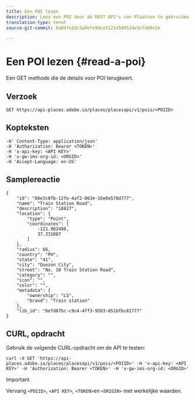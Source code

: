 ```yaml
---
title: Een POI lezen
description: Lees een POI door de REST API's van Plaatsen te gebruiken.
translation-type: tm+mt
source-git-commit: 8a84fe2dc5a0efe94ce3121e589524e3c7a80c5e

---
```



# Een POI lezen {#read-a-poi}

Een GET methode die de details voor POI terugkeert.

## Verzoek

```text
GET https://api-places.adobe.io/places/placesapi/v1/pois/<POIID>
```

## Kopteksten

```text
-H' Content-Type: application/json'  
-H 'Authorization: Bearer <TOKEN>'  
-H 'x-api-key: <API KEY>'  
-H 'x-gw-ims-org-id: <ORGID>'  
-H 'Accept-Language: en-US'
```

## Samplereactie

```text
{
    "id": "66e3c0fb-12fe-4af2-863e-16e0e578d777",
    "name": "Train Station Road",
    "description": "18827",
    "location": {
        "type": "Point",
        "coordinates": [
            -121.902498,
            37.331087
        ]
    },
    "radius": 66,
    "country": "PH",
    "state": "41",
    "city": "Quezon City",
    "street": "No. 10 Train Station Road",
    "category": "",
    "icon": "",
    "color": "",
    "metadata": {
        "ownership": "LS",
        "brand": "Train station"
    },
    "lib_id": "6efd87bc-c9c4-4ff3-9503-051bfbc81777"
}
```

## CURL, opdracht

Gebruik de volgende CURL-opdracht om de API te testen:

```text
curl -X GET 'https://api-places.adobe.io/places/placesapi/v1/pois/<POIID>' -H 'x-api-key: <API KEY>' -H 'Authorization: Bearer <TOKEN>' -H 'x-gw-ims-org-id: <ORGID>'
```

>[!IMPORTANT]
>
>Vervang `<POIID>`, `<API KEY>`, `<TOKEN>`en `<ORIGIN>` met werkelijke waarden.


